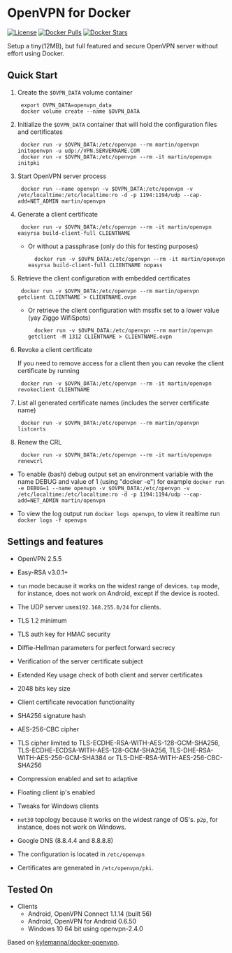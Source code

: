# OpenVPN for Docker

[![License](https://img.shields.io/badge/license-MIT-blue.svg)](https://raw.githubusercontent.com/chadoe/docker-openvpn/master/LICENSE)
[![Docker Pulls](https://img.shields.io/docker/pulls/martin/openvpn.svg)](https://hub.docker.com/r/martin/openvpn/)
[![Docker Stars](https://img.shields.io/docker/stars/martin/openvpn.svg)](https://hub.docker.com/r/martin/openvpn/)


Setup a tiny(12MB), but full featured and secure OpenVPN server without effort using Docker.

## Quick Start

1. Create the `$OVPN_DATA` volume container 

        export OVPN_DATA=openvpn_data
        docker volume create --name $OVPN_DATA

2. Initialize the `$OVPN_DATA` container that will hold the configuration files and certificates

        docker run -v $OVPN_DATA:/etc/openvpn --rm martin/openvpn initopenvpn -u udp://VPN.SERVERNAME.COM
        docker run -v $OVPN_DATA:/etc/openvpn --rm -it martin/openvpn initpki

3. Start OpenVPN server process

        docker run --name openvpn -v $OVPN_DATA:/etc/openvpn -v /etc/localtime:/etc/localtime:ro -d -p 1194:1194/udp --cap-add=NET_ADMIN martin/openvpn

4. Generate a client certificate

        docker run -v $OVPN_DATA:/etc/openvpn --rm -it martin/openvpn easyrsa build-client-full CLIENTNAME

    - Or without a passphrase (only do this for testing purposes)

            docker run -v $OVPN_DATA:/etc/openvpn --rm -it martin/openvpn easyrsa build-client-full CLIENTNAME nopass

5. Retrieve the client configuration with embedded certificates

        docker run -v $OVPN_DATA:/etc/openvpn --rm martin/openvpn getclient CLIENTNAME > CLIENTNAME.ovpn

    - Or retrieve the client configuration with mssfix set to a lower value (yay Ziggo WifiSpots)

            docker run -v $OVPN_DATA:/etc/openvpn --rm martin/openvpn getclient -M 1312 CLIENTNAME > CLIENTNAME.ovpn

6. Revoke a client certificate
		
    If you need to remove access for a client then you can revoke the client certificate by running

        docker run -v $OVPN_DATA:/etc/openvpn --rm -it martin/openvpn revokeclient CLIENTNAME

7. List all generated certificate names (includes the server certificate name)

        docker run -v $OVPN_DATA:/etc/openvpn --rm martin/openvpn listcerts

8. Renew the CRL

        docker run -v $OVPN_DATA:/etc/openvpn --rm -it martin/openvpn renewcrl

* To enable (bash) debug output set an environment variable with the name DEBUG and value of 1 (using "docker -e")
        for example `docker run -e DEBUG=1 --name openvpn -v $OVPN_DATA:/etc/openvpn -v /etc/localtime:/etc/localtime:ro -d -p 1194:1194/udp --cap-add=NET_ADMIN martin/openvpn`

* To view the log output run `docker logs openvpn`, to view it realtime run `docker logs -f openvpn`

## Settings and features
* OpenVPN 2.5.5
* Easy-RSA v3.0.1+
* `tun` mode because it works on the widest range of devices. `tap` mode, for instance, does not work on Android, except if the device is rooted.
* The UDP server uses`192.168.255.0/24` for clients.
* TLS 1.2 minimum
* TLS auth key for HMAC security
* Diffie-Hellman parameters for perfect forward secrecy
* Verification of the server certificate subject
* Extended Key usage check of both client and server certificates
* 2048 bits key size
* Client certificate revocation functionality
* SHA256 signature hash
* AES-256-CBC cipher
* TLS cipher limited to TLS-ECDHE-RSA-WITH-AES-128-GCM-SHA256, TLS-ECDHE-ECDSA-WITH-AES-128-GCM-SHA256, TLS-DHE-RSA-WITH-AES-256-GCM-SHA384 or TLS-DHE-RSA-WITH-AES-256-CBC-SHA256
* Compression enabled and set to adaptive
* Floating client ip's enabled
* Tweaks for Windows clients
* `net30` topology because it works on the widest range of OS's. `p2p`, for instance, does not work on Windows.
* Google DNS (8.8.4.4 and 8.8.8.8)

* The configuration is located in `/etc/openvpn`
* Certificates are generated in `/etc/openvpn/pki`.


## Tested On

* Clients
  * Android, OpenVPN Connect 1.1.14 (built 56)
  * Android, OpenVPN for Android 0.6.50
  * Windows 10 64 bit using openvpn-2.4.0


Based on [kylemanna/docker-openvpn](https://github.com/kylemanna/docker-openvpn).
